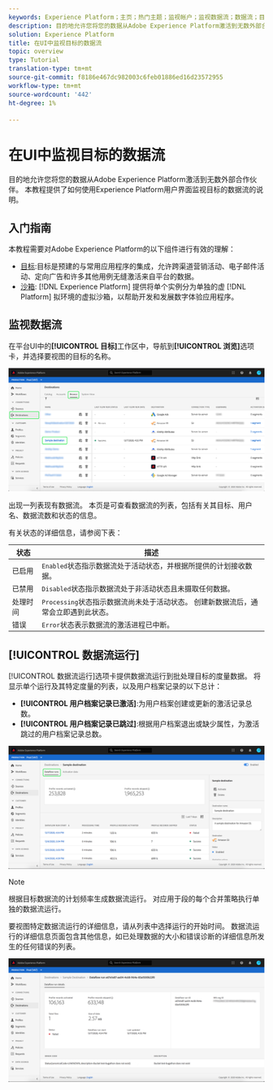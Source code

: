 ```yaml
---
keywords: Experience Platform；主页；热门主题；监视帐户；监视数据流；数据流；目标
description: 目的地允许您将您的数据从Adobe Experience Platform激活到无数外部合作伙伴。 本教程提供了如何使用Experience Platform用户界面监视目标的数据流的说明。
solution: Experience Platform
title: 在UI中监视目标的数据流
topic: overview
type: Tutorial
translation-type: tm+mt
source-git-commit: f8186e467dc982003c6feb01886ed16d23572955
workflow-type: tm+mt
source-wordcount: '442'
ht-degree: 1%

---
```



# 在UI中监视目标的数据流

目的地允许您将您的数据从Adobe Experience Platform激活到无数外部合作伙伴。 本教程提供了如何使用Experience Platform用户界面监视目标的数据流的说明。

## 入门指南

本教程需要对Adobe Experience Platform的以下组件进行有效的理解：

- [目标](../../destinations/home.md):目标是预建的与常用应用程序的集成，允许跨渠道营销活动、电子邮件活动、定向广告和许多其他用例无缝激活来自平台的数据。
- [沙箱](../../sandboxes/home.md): [!DNL Experience Platform] 提供将单个实例分为单独的虚 [!DNL Platform] 拟环境的虚拟沙箱，以帮助开发和发展数字体验应用程序。

## 监视数据流

在平台UI中的&#x200B;**[!UICONTROL 目标]**&#x200B;工作区中，导航到&#x200B;**[!UICONTROL 浏览]**&#x200B;选项卡，并选择要视图的目标的名称。

![](../assets/ui/monitor-destinations/select-destination.png)

出现一列表现有数据流。 本页是可查看数据流的列表，包括有关其目标、用户名、数据流数和状态的信息。

有关状态的详细信息，请参阅下表：

| 状态 | 描述 |
| ------ | ----------- |
| 已启用 | `Enabled`状态指示数据流处于活动状态，并根据所提供的计划接收数据。 |
| 已禁用 | `Disabled`状态指示数据流处于非活动状态且未摄取任何数据。 |
| 处理时间 | `Processing`状态指示数据流尚未处于活动状态。 创建新数据流后，通常会立即遇到此状态。 |
| 错误 | `Error`状态表示数据流的激活进程已中断。 |

## [!UICONTROL 数据流运行]

[!UICONTROL 数据流运行]选项卡提供数据流运行到批处理目标的度量数据。 将显示单个运行及其特定度量的列表，以及用户档案记录的以下总计：

- **[!UICONTROL 用户档案记录已激活]**:为用户档案创建或更新的激活记录总数。
- **[!UICONTROL 用户档案记录已跳过]**:根据用户档案退出或缺少属性，为激活跳过的用户档案记录总数。

![](../assets/ui/monitor-destinations/dataflow-runs.png)

>[!NOTE]
>
>根据目标数据流的计划频率生成数据流运行。 对应用于段的每个合并策略执行单独的数据流运行。

要视图特定数据流运行的详细信息，请从列表中选择运行的开始时间。 数据流运行的详细信息页面包含其他信息，如已处理数据的大小和错误诊断的详细信息所发生的任何错误的列表。

![](../assets/ui/monitor-destinations/dataflow.png)